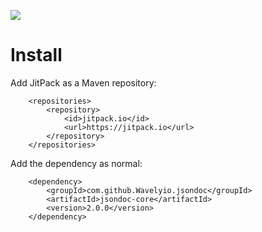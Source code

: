 [![](https://jitpack.io/v/Wavelyio/jsondoc.svg)](https://jitpack.io/#Wavelyio/jsondoc)

# Install

Add JitPack as a Maven repository:
```
	<repositories>
		<repository>
		    <id>jitpack.io</id>
		    <url>https://jitpack.io</url>
		</repository>
	</repositories>
```

Add the dependency as normal:

```
	<dependency>
	    <groupId>com.github.Wavelyio.jsondoc</groupId>
	    <artifactId>jsondoc-core</artifactId>
	    <version>2.0.0</version>
	</dependency>
```
